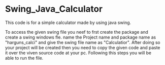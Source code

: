 # Swing_Java_Calculator
This code is for a simple calculator made by using java swing.

To access the given swing file you neef to frst create the package and create a swing windows fle.
name the Project name and package name as "harguns_calci" and give the swing file name as "Calculatior".
After doing so your project will be created then you need to copy the given code and paste it over the viven source code at your pc.
Following this steps you will be able to run the file.
